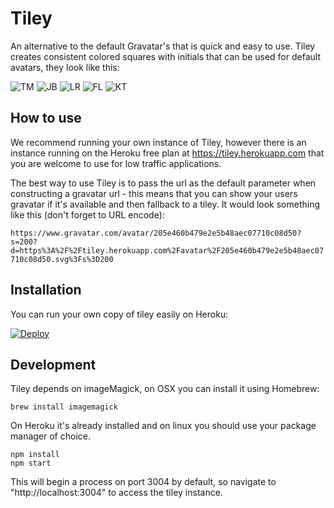 # Tiley

An alternative to the default Gravatar's that is quick and easy to use. Tiley creates consistent colored squares with initials that can be used for default avatars, they look like this:

![TM](https://tiley.herokuapp.com/avatar/123/TM.svg)
![JB](https://tiley.herokuapp.com/avatar/456/JB.svg)
![LR](https://tiley.herokuapp.com/avatar/789/LR.svg)
![FL](https://tiley.herokuapp.com/avatar/000/FL.svg)
![KT](https://tiley.herokuapp.com/avatar/999/KT.svg)

## How to use

We recommend running your own instance of Tiley, however there is an instance running on the Heroku free plan at https://tiley.herokuapp.com that you are welcome to use for low traffic applications. 

The best way to use Tiley is to pass the url as the default parameter when constructing a gravatar url - this means that you can show your users gravatar if it's available and then fallback to a tiley. It would look something like this (don't forget to URL encode):

`https://www.gravatar.com/avatar/205e460b479e2e5b48aec07710c08d50?s=200?d=https%3A%2F%2Ftiley.herokuapp.com%2Favatar%2F205e460b479e2e5b48aec07710c08d50.svg%3Fs%3D200`


## Installation

You can run your own copy of tiley easily on Heroku:

[![Deploy](https://www.herokucdn.com/deploy/button.svg)](https://heroku.com/deploy?template=https://github.com/tommoor/tiley)


## Development

Tiley depends on imageMagick, on OSX you can install it using Homebrew:

```
brew install imagemagick
```

On Heroku it's already installed and on linux you should use your package manager of choice.

```
npm install
npm start
```

This will begin a process on port 3004 by default, so navigate to "http://localhost:3004" to access the tiley instance.
